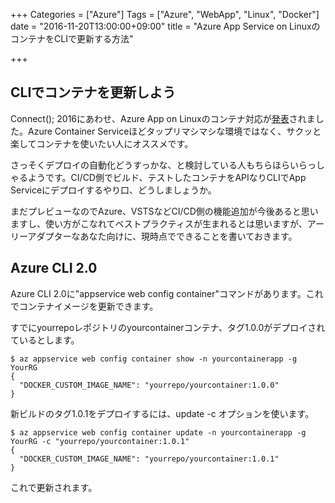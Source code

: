+++
Categories = ["Azure"]
Tags = ["Azure", "WebApp", "Linux", "Docker"]
date = "2016-11-20T13:00:00+09:00"
title = "Azure App Service on LinuxのコンテナをCLIで更新する方法"

+++

## CLIでコンテナを更新しよう
Connect(); 2016にあわせ、Azure App on Linuxのコンテナ対応が[発表](https://azure.microsoft.com/en-us/blog/app-service-on-linux-now-supports-containers-and-asp-net-core/)されました。Azure Container Serviceほどタップリマシマシな環境ではなく、サクッと楽してコンテナを使いたい人にオススメです。

さっそくデプロイの自動化どうすっかな、と検討している人もちらほらいらっしゃるようです。CI/CD側でビルド、テストしたコンテナをAPIなりCLIでApp Serviceにデプロイするやり口、どうしましょうか。

まだプレビューなのでAzure、VSTSなどCI/CD側の機能追加が今後あると思いますし、使い方がこなれてベストプラクティスが生まれるとは思いますが、アーリーアダプターなあなた向けに、現時点でできることを書いておきます。

## Azure CLI 2.0
Azure CLI 2.0に"appservice web config container"コマンドがあります。これでコンテナイメージを更新できます。

すでにyourrepoレポジトリのyourcontainerコンテナ、タグ1.0.0がデプロイされているとします。

```
$ az appservice web config container show -n yourcontainerapp -g YourRG
{
  "DOCKER_CUSTOM_IMAGE_NAME": "yourrepo/yourcontainer:1.0.0"
}
```

新ビルドのタグ1.0.1をデプロイするには、update -c オプションを使います。

```
$ az appservice web config container update -n yourcontainerapp -g YourRG -c "yourrepo/yourcontainer:1.0.1"
{
  "DOCKER_CUSTOM_IMAGE_NAME": "yourrepo/yourcontainer:1.0.1"
}
```

これで更新されます。
